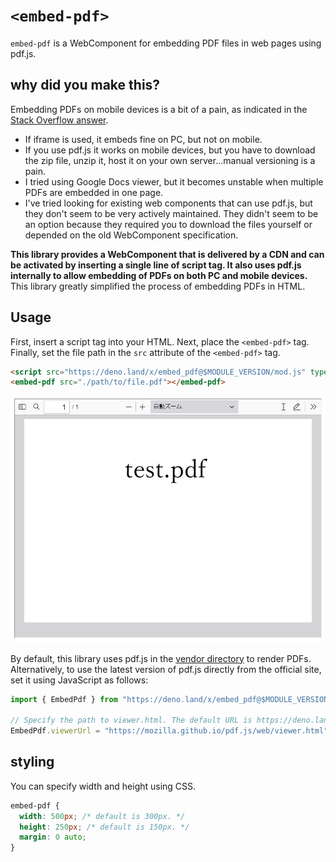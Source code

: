 # `<embed-pdf>`

`embed-pdf` is a WebComponent for embedding PDF files in web pages using pdf.js.

## why did you make this?

Embedding PDFs on mobile devices is a bit of a pain, as indicated in the
[Stack Overflow answer](https://stackoverflow.com/questions/36382249/embed-pdf-in-mobile-browsers).

- If iframe is used, it embeds fine on PC, but not on mobile.
- If you use pdf.js it works on mobile devices, but you have to download the zip
  file, unzip it, host it on your own server...manual versioning is a pain.
- I tried using Google Docs viewer, but it becomes unstable when multiple PDFs
  are embedded in one page.
- I've tried looking for existing web components that can use pdf.js, but they
  don't seem to be very actively maintained. They didn't seem to be an option
  because they required you to download the files yourself or depended on the
  old WebComponent specification.

**This library provides a WebComponent that is delivered by a CDN and can be
activated by inserting a single line of script tag. It also uses pdf.js
internally to allow embedding of PDFs on both PC and mobile devices.** This
library greatly simplified the process of embedding PDFs in HTML.

## Usage

First, insert a script tag into your HTML. Next, place the `<embed-pdf>` tag.
Finally, set the file path in the `src` attribute of the `<embed-pdf>` tag.

```html
<script src="https://deno.land/x/embed_pdf@$MODULE_VERSION/mod.js" type="module"></script>
<embed-pdf src="./path/to/file.pdf"></embed-pdf>
```

![screenshot](./_tools/screenshot.png)

By default, this library uses pdf.js in the [vendor directory](./vendor/) to
render PDFs. Alternatively, to use the latest version of pdf.js directly from
the official site, set it using JavaScript as follows:

```js
import { EmbedPdf } from "https://deno.land/x/embed_pdf@$MODULE_VERSION/mod.js";

// Specify the path to viewer.html. The default URL is https://deno.land/x/embed_pdf@$MODULE_VERSION/vendor/pdfjs/web/viewer.html .
EmbedPdf.viewerUrl = "https://mozilla.github.io/pdf.js/web/viewer.html";
```

## styling

You can specify width and height using CSS.

```css
embed-pdf {
  width: 500px; /* default is 300px. */
  height: 250px; /* default is 150px. */
  margin: 0 auto;
}
```

